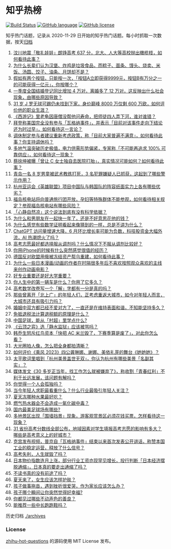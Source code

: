 # 知乎热榜
[![Build Status](https://github.com/ToWeLong/zhihu-hot-questions/workflows/CI/badge.svg)](https://github.com/ToWeLong/zhihu-hot-questions/actions)
[![GitHub language](https://img.shields.io/badge/language-golang-orange.svg)](https://golang.org/)
[![GitHub license](https://img.shields.io/github/license/ToWeLong/zhihu-hot-questions)](https://github.com/ToWeLong/zhihu-hot-questions/blob/main/LICENSE)

知乎热门话题，记录从 2020-11-29 日开始的知乎热门话题。每小时抓取一次数据，按天[归档](./archives)

<!-- BEGIN -->

1. [汶川地震「敬礼娃娃」朗铮高考 637 分，北大、人大等高校抛出橄榄枝，如何看待此事？](https://www.zhihu.com/question/608520055)
1. [为什么长辈们认为汉堡、炸鸡是垃圾食品，而粽子、面条、馒头、烧卖、米饭、汤圆、饺子、油条、月饼却不是？](https://www.zhihu.com/question/607811217)
1. [假如有两个按钮，只能按一次，「按钮A立即获得9999元，按钮B有万分之一的可能获得一亿元」，你按哪个？](https://www.zhihu.com/question/607822207)
1. [一季度全国结婚登记同比增加 4 万对，离婚多了 12 万对，这反映出什么社会现象，由哪些原因导致？](https://www.zhihu.com/question/608857761)
1. [31 岁 J 罗无球可踢仍未找到下家，身价巅峰 8000 万仅剩 600 万欧，如何评价他的职业生涯？](https://www.zhihu.com/question/608892681)
1. [《西游记》里老龟因唐僧没帮他问寿命，把师徒四人弄下河，谁对谁错？](https://www.zhihu.com/question/602287339)
1. [拜登称美国完全没有参与「瓦格纳事件」，并表示「目前对该事件走向下结论还为时过早」，如何看待这一言论？](https://www.zhihu.com/question/608905662)
1. [调休制定参与者建议重新考虑政策，称「目前大家普遍不满意」，如何看待此事？你支持调休吗？](https://www.zhihu.com/question/608431520)
1. [多地气温突破历史极值，电力供需形势偏紧，专家称「不可能再追求 100% 可靠供应」，如何看待这一现象？](https://www.zhihu.com/question/608733520)
1. [蔡徐坤被曝「曾让 C 女士独自去医院打胎」，真实情况可能如何？如何看待此事？](https://www.zhihu.com/question/608690464)
1. [青岛一名 8 岁男童被武术教练打死，3 名犯罪嫌疑人已抓获，这起到了哪些警示作用？](https://www.zhihu.com/question/608713781)
1. [杭州亚运会《英雄联盟》项目中国队与韩国队的阵容纸面实力上各有哪些优劣？](https://www.zhihu.com/question/608711623)
1. [福岛核电站将向普通旅行团开放，孕妇等特殊群体不能参观，如何看待相关规定？参观福岛核电站有哪些风险？](https://www.zhihu.com/question/608717147)
1. [「心静自然凉」这个说法到底有没有科学依据？](https://www.zhihu.com/question/608254480)
1. [为什么和男朋友在一起快一年了，还是不好意思花他的钱？](https://www.zhihu.com/question/608370748)
1. [为什么感觉有些数学证明看起来像猜到的一样，总是不讲为什么？](https://www.zhihu.com/question/608376137)
1. [ChatGPT 访问量增速大降，6 月环比增长率可能为负数，科技股资金大幅外流，AI 热潮熄火了吗？](https://www.zhihu.com/question/608894843)
1. [高考志愿最好都选择服从调剂吗？什么情况下不服从调剂比较好？](https://www.zhihu.com/question/608161389)
1. [你用iPhone的时候有什么突然感觉很值的经历？](https://www.zhihu.com/question/591817801)
1. [德国反对欧盟用俄被冻结资产帮乌重建，如何看待此事？](https://www.zhihu.com/question/608894809)
1. [为什么一些日本漫画/动画的作者在时隔很多年后不喜欢按照观众喜欢的主线来创作动画电影？](https://www.zhihu.com/question/607561864)
1. [好专业重要还是好大学重要？](https://www.zhihu.com/question/608115229)
1. [你人生中的第一辆车是什么？你用了它多久？](https://www.zhihu.com/question/607921368)
1. [高考数学改卷写一个「解」字都有一分是真的吗？](https://www.zhihu.com/question/605608237)
1. [那些曾离开「北上广」的年轻人们，正考虑重返大城市，如今对年轻人而言，大城市还具有吸引力吗？](https://www.zhihu.com/question/608736662)
1. [婚姻中双方都已经不爱对方了，一直还是在维持表面和谐，不知能坚持多久？](https://www.zhihu.com/question/603546994)
1. [免抵退税法计算退税额的原理是什么？](https://www.zhihu.com/question/24073979)
1. [中国足球，能从「村超」里学点什么?](https://www.zhihu.com/question/607108029)
1. [《云顶之弈》选「静水监狱」应该被骂吗？](https://www.zhihu.com/question/608552596)
1. [韩乔生怒斥红鸟资本「快把 AC 米兰毁了，下赛季算是废了」，对此你怎么看？](https://www.zhihu.com/question/608682622)
1. [大光圈拍人像，怎么把全身都拍清晰？](https://www.zhihu.com/question/607523662)
1. [如何评价《乘风 2023》四公龚琳娜、谢娜、美依礼芽的舞台《她她她》？](https://www.zhihu.com/question/608238820)
1. [太平歌词里唱到「杭州美景盖世无双」，你认为杭州有哪些美景「名副其实」？](https://www.zhihu.com/question/607604164)
1. [媒体发文《30 多岁正当年，找工作怎么就被嫌弃了》，称收割「青春红利」不利于长远发展，该问题有解吗？](https://www.zhihu.com/question/608697850)
1. [你觉得一个人会孤独吗？](https://www.zhihu.com/question/608840614)
1. [当今年轻人求职最看重什么？什么行业最吸引年轻人关注？](https://www.zhihu.com/question/607603535)
1. [夏天冻哪种水果最好吃？](https://www.zhihu.com/question/532578620)
1. [燃气热水器会不会造成一氧化碳中毒？](https://www.zhihu.com/question/273550689)
1. [国内最美足球场有哪些?](https://www.zhihu.com/question/62858781)
1. [多地景区出现「围墙挡景」现象，游客观赏景区必须花钱买票，怎样看待这一现象？](https://www.zhihu.com/question/608710388)
1. [31 省份高考分数线全部公布，地域因素对学生填报高考志愿的影响有多大？哪些是高考意义上的好城市？](https://www.zhihu.com/question/608472355)
1. [克宫发布视频，普京自「瓦格纳事件」结束以来首次发表公开讲话，称赞本国工业的稳定运营，释放了什么信号？](https://www.zhihu.com/question/608825587)
1. [高考失利，人生就毁了吗？](https://www.zhihu.com/question/607108818)
1. [日本物价指数连月上涨，部分行业工资亦现罕见增长，投行判断「日本经济摆脱通缩」，日本真的要走出通缩了吗？](https://www.zhihu.com/question/608782846)
1. [不读书真的没有前途了吗？](https://www.zhihu.com/question/608837362)
1. [夏天来了，女生应该怎样护肤？](https://www.zhihu.com/question/607293477)
1. [孩子做事拖沓，遇到挫折很爱哭，作为家长应该怎么办？](https://www.zhihu.com/question/607756359)
1. [孩子哪个瞬间让你突然觉得好幸福?](https://www.zhihu.com/question/476314541)
1. [你都见过哪些不动声色的善良？](https://www.zhihu.com/question/537980991)
1. [能推荐一些中长跑跑鞋吗？](https://www.zhihu.com/question/606923578)

<!-- END -->

历史归档 [./archives](./archives)


### License
[zhihu-hot-questions](https://github.com/towelong/zhihu-hot-questions) 的源码使用 MIT License 发布。